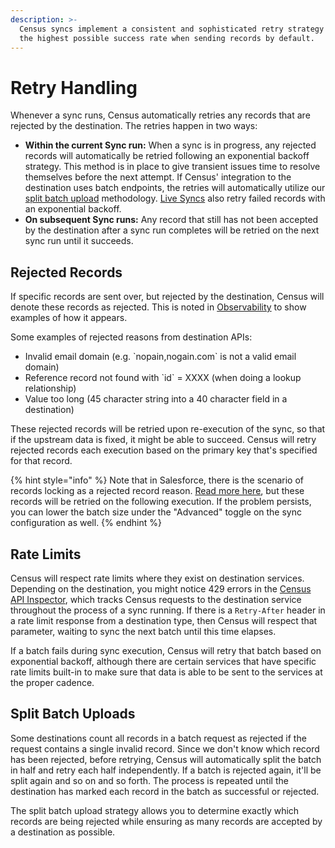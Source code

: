 ```yaml
---
description: >-
  Census syncs implement a consistent and sophisticated retry strategy to ensure
  the highest possible success rate when sending records by default.
---
```


# Retry Handling

Whenever a sync runs, Census automatically retries any records that are rejected by the destination. The retries happen in two ways:

* **Within the current Sync run:** When a sync is in progress, any rejected records will automatically be retried following an exponential backoff strategy. This method is in place to give transient issues time to resolve themselves before the next attempt. If Census' integration to the destination uses batch endpoints, the retries will automatically utilize our [split batch upload](retry-handling.md#split-batch-uploads) methodology. [Live Syncs](live-syncs.md) also retry failed records with an exponential backoff.
* **On subsequent Sync runs:** Any record that still has not been accepted by the destination after a sync run completes will be retried on the next sync run until it succeeds.&#x20;

## Rejected Records

If specific records are sent over, but rejected by the destination, Census will denote these records as rejected. This is noted in [Observability](sync-monitoring/) to show examples of how it appears.

Some examples of rejected reasons from destination APIs:

* Invalid email domain (e.g. \`nopain,nogain.com\` is not a valid email domain)
* Reference record not found with \`id\` = XXXX (when doing a lookup relationship)
* Value too long (45 character string into a 40 character field in a destination)

These rejected records will be retried upon re-execution of the sync, so that if the upstream data is fixed, it might be able to succeed. Census will retry rejected records each execution based on the primary key that's specified for that record.

{% hint style="info" %}
Note that in Salesforce, there is the scenario of records locking as a rejected record reason. [Read more here](../destinations/salesforce.md#common-errors), but these records will be retried on the following execution. If the problem persists, you can lower the batch size under the "Advanced" toggle on the sync configuration as well.
{% endhint %}



## Rate Limits

Census will respect rate limits where they exist on destination services. Depending on the destination, you might notice 429 errors in the [Census API Inspector](sync-monitoring/#api-inspector), which tracks Census requests to the destination service throughout the process of a sync running. If there is a `Retry-After` header in a rate limit response from a destination type, then Census will respect that parameter, waiting to sync the next batch until this time elapses.

If a batch fails during sync execution, Census will retry that batch based on exponential backoff, although there are certain services that have specific rate limits built-in to make sure that data is able to be sent to the services at the proper cadence.

## Split Batch Uploads

Some destinations count all records in a batch request as rejected if the request contains a single invalid record. Since we don't know which record has been rejected, before retrying, Census will automatically split the batch in half and retry each half independently. If a batch is rejected again, it'll be split again and so on and so forth. The process is repeated until the destination has marked each record in the batch as successful or rejected.

The split batch upload strategy allows you to determine exactly which records are being rejected while ensuring as many records are accepted by a destination as possible.

